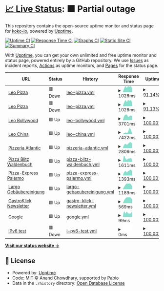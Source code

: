 # [📈 Live Status](https://up.gastroklick.de): <!--live status--> **🟧 Partial outage**

This repository contains the open-source uptime monitor and status page for [koko-io](https://up.gastroklick.de), powered by [Upptime](https://github.com/upptime/upptime).

[![Uptime CI](https://github.com/koko-io/up/workflows/Uptime%20CI/badge.svg)](https://github.com/koko-io/up/actions?query=workflow%3A%22Uptime+CI%22)
[![Response Time CI](https://github.com/koko-io/up/workflows/Response%20Time%20CI/badge.svg)](https://github.com/koko-io/up/actions?query=workflow%3A%22Response+Time+CI%22)
[![Graphs CI](https://github.com/koko-io/up/workflows/Graphs%20CI/badge.svg)](https://github.com/koko-io/up/actions?query=workflow%3A%22Graphs+CI%22)
[![Static Site CI](https://github.com/koko-io/up/workflows/Static%20Site%20CI/badge.svg)](https://github.com/koko-io/up/actions?query=workflow%3A%22Static+Site+CI%22)
[![Summary CI](https://github.com/koko-io/up/workflows/Summary%20CI/badge.svg)](https://github.com/koko-io/up/actions?query=workflow%3A%22Summary+CI%22)

With [Upptime](https://upptime.js.org), you can get your own unlimited and free uptime monitor and status page, powered entirely by a GitHub repository. We use [Issues](https://github.com/koko-io/up/issues) as incident reports, [Actions](https://github.com/koko-io/up/actions) as uptime monitors, and [Pages](https://up.gastroklick.de) for the status page.

<!--start: status pages-->
<!-- This summary is generated by Upptime (https://github.com/upptime/upptime) -->
<!-- Do not edit this manually, your changes will be overwritten -->
<!-- prettier-ignore -->
| URL | Status | History | Response Time | Uptime |
| --- | ------ | ------- | ------------- | ------ |
| <img alt="" src="https://icons.duckduckgo.com/ip3/leo-pizza.de.ico" height="13"> [Leo Pizza](https://leo-pizza.de) | 🟥 Down | [leo-pizza.yml](https://github.com/koko-io/up/commits/HEAD/history/leo-pizza.yml) | <details><summary><img alt="Response time graph" src="./graphs/leo-pizza/response-time-week.png" height="20"> 1028ms</summary><br><a href="https://up.gastroklick.de/history/leo-pizza"><img alt="Response time 1028" src="https://img.shields.io/endpoint?url=https%3A%2F%2Fraw.githubusercontent.com%2Fkoko-io%2Fup%2FHEAD%2Fapi%2Fleo-pizza%2Fresponse-time.json"></a><br><a href="https://up.gastroklick.de/history/leo-pizza"><img alt="24-hour response time 1057" src="https://img.shields.io/endpoint?url=https%3A%2F%2Fraw.githubusercontent.com%2Fkoko-io%2Fup%2FHEAD%2Fapi%2Fleo-pizza%2Fresponse-time-day.json"></a><br><a href="https://up.gastroklick.de/history/leo-pizza"><img alt="7-day response time 1028" src="https://img.shields.io/endpoint?url=https%3A%2F%2Fraw.githubusercontent.com%2Fkoko-io%2Fup%2FHEAD%2Fapi%2Fleo-pizza%2Fresponse-time-week.json"></a><br><a href="https://up.gastroklick.de/history/leo-pizza"><img alt="30-day response time 1028" src="https://img.shields.io/endpoint?url=https%3A%2F%2Fraw.githubusercontent.com%2Fkoko-io%2Fup%2FHEAD%2Fapi%2Fleo-pizza%2Fresponse-time-month.json"></a><br><a href="https://up.gastroklick.de/history/leo-pizza"><img alt="1-year response time 1028" src="https://img.shields.io/endpoint?url=https%3A%2F%2Fraw.githubusercontent.com%2Fkoko-io%2Fup%2FHEAD%2Fapi%2Fleo-pizza%2Fresponse-time-year.json"></a></details> | <details><summary><a href="https://up.gastroklick.de/history/leo-pizza">91.14%</a></summary><a href="https://up.gastroklick.de/history/leo-pizza"><img alt="All-time uptime 91.14%" src="https://img.shields.io/endpoint?url=https%3A%2F%2Fraw.githubusercontent.com%2Fkoko-io%2Fup%2FHEAD%2Fapi%2Fleo-pizza%2Fuptime.json"></a><br><a href="https://up.gastroklick.de/history/leo-pizza"><img alt="24-hour uptime 87.19%" src="https://img.shields.io/endpoint?url=https%3A%2F%2Fraw.githubusercontent.com%2Fkoko-io%2Fup%2FHEAD%2Fapi%2Fleo-pizza%2Fuptime-day.json"></a><br><a href="https://up.gastroklick.de/history/leo-pizza"><img alt="7-day uptime 91.14%" src="https://img.shields.io/endpoint?url=https%3A%2F%2Fraw.githubusercontent.com%2Fkoko-io%2Fup%2FHEAD%2Fapi%2Fleo-pizza%2Fuptime-week.json"></a><br><a href="https://up.gastroklick.de/history/leo-pizza"><img alt="30-day uptime 91.14%" src="https://img.shields.io/endpoint?url=https%3A%2F%2Fraw.githubusercontent.com%2Fkoko-io%2Fup%2FHEAD%2Fapi%2Fleo-pizza%2Fuptime-month.json"></a><br><a href="https://up.gastroklick.de/history/leo-pizza"><img alt="1-year uptime 91.14%" src="https://img.shields.io/endpoint?url=https%3A%2F%2Fraw.githubusercontent.com%2Fkoko-io%2Fup%2FHEAD%2Fapi%2Fleo-pizza%2Fuptime-year.json"></a></details>
| <img alt="" src="https://icons.duckduckgo.com/ip3/leo-pizzaservice.de.ico" height="13"> [Leo Pizza](https://leo-pizzaservice.de) | 🟥 Down | [leo-pizza.yml](https://github.com/koko-io/up/commits/HEAD/history/leo-pizza.yml) | <details><summary><img alt="Response time graph" src="./graphs/leo-pizza/response-time-week.png" height="20"> 1028ms</summary><br><a href="https://up.gastroklick.de/history/leo-pizza"><img alt="Response time 1028" src="https://img.shields.io/endpoint?url=https%3A%2F%2Fraw.githubusercontent.com%2Fkoko-io%2Fup%2FHEAD%2Fapi%2Fleo-pizza%2Fresponse-time.json"></a><br><a href="https://up.gastroklick.de/history/leo-pizza"><img alt="24-hour response time 1057" src="https://img.shields.io/endpoint?url=https%3A%2F%2Fraw.githubusercontent.com%2Fkoko-io%2Fup%2FHEAD%2Fapi%2Fleo-pizza%2Fresponse-time-day.json"></a><br><a href="https://up.gastroklick.de/history/leo-pizza"><img alt="7-day response time 1028" src="https://img.shields.io/endpoint?url=https%3A%2F%2Fraw.githubusercontent.com%2Fkoko-io%2Fup%2FHEAD%2Fapi%2Fleo-pizza%2Fresponse-time-week.json"></a><br><a href="https://up.gastroklick.de/history/leo-pizza"><img alt="30-day response time 1028" src="https://img.shields.io/endpoint?url=https%3A%2F%2Fraw.githubusercontent.com%2Fkoko-io%2Fup%2FHEAD%2Fapi%2Fleo-pizza%2Fresponse-time-month.json"></a><br><a href="https://up.gastroklick.de/history/leo-pizza"><img alt="1-year response time 1028" src="https://img.shields.io/endpoint?url=https%3A%2F%2Fraw.githubusercontent.com%2Fkoko-io%2Fup%2FHEAD%2Fapi%2Fleo-pizza%2Fresponse-time-year.json"></a></details> | <details><summary><a href="https://up.gastroklick.de/history/leo-pizza">91.13%</a></summary><a href="https://up.gastroklick.de/history/leo-pizza"><img alt="All-time uptime 91.13%" src="https://img.shields.io/endpoint?url=https%3A%2F%2Fraw.githubusercontent.com%2Fkoko-io%2Fup%2FHEAD%2Fapi%2Fleo-pizza%2Fuptime.json"></a><br><a href="https://up.gastroklick.de/history/leo-pizza"><img alt="24-hour uptime 87.19%" src="https://img.shields.io/endpoint?url=https%3A%2F%2Fraw.githubusercontent.com%2Fkoko-io%2Fup%2FHEAD%2Fapi%2Fleo-pizza%2Fuptime-day.json"></a><br><a href="https://up.gastroklick.de/history/leo-pizza"><img alt="7-day uptime 91.13%" src="https://img.shields.io/endpoint?url=https%3A%2F%2Fraw.githubusercontent.com%2Fkoko-io%2Fup%2FHEAD%2Fapi%2Fleo-pizza%2Fuptime-week.json"></a><br><a href="https://up.gastroklick.de/history/leo-pizza"><img alt="30-day uptime 91.13%" src="https://img.shields.io/endpoint?url=https%3A%2F%2Fraw.githubusercontent.com%2Fkoko-io%2Fup%2FHEAD%2Fapi%2Fleo-pizza%2Fuptime-month.json"></a><br><a href="https://up.gastroklick.de/history/leo-pizza"><img alt="1-year uptime 91.13%" src="https://img.shields.io/endpoint?url=https%3A%2F%2Fraw.githubusercontent.com%2Fkoko-io%2Fup%2FHEAD%2Fapi%2Fleo-pizza%2Fuptime-year.json"></a></details>
| <img alt="" src="https://icons.duckduckgo.com/ip3/leo-bollywood.de.ico" height="13"> [Leo Bollywood](https://leo-bollywood.de) | 🟩 Up | [leo-bollywood.yml](https://github.com/koko-io/up/commits/HEAD/history/leo-bollywood.yml) | <details><summary><img alt="Response time graph" src="./graphs/leo-bollywood/response-time-week.png" height="20"> 3701ms</summary><br><a href="https://up.gastroklick.de/history/leo-bollywood"><img alt="Response time 3701" src="https://img.shields.io/endpoint?url=https%3A%2F%2Fraw.githubusercontent.com%2Fkoko-io%2Fup%2FHEAD%2Fapi%2Fleo-bollywood%2Fresponse-time.json"></a><br><a href="https://up.gastroklick.de/history/leo-bollywood"><img alt="24-hour response time 3337" src="https://img.shields.io/endpoint?url=https%3A%2F%2Fraw.githubusercontent.com%2Fkoko-io%2Fup%2FHEAD%2Fapi%2Fleo-bollywood%2Fresponse-time-day.json"></a><br><a href="https://up.gastroklick.de/history/leo-bollywood"><img alt="7-day response time 3701" src="https://img.shields.io/endpoint?url=https%3A%2F%2Fraw.githubusercontent.com%2Fkoko-io%2Fup%2FHEAD%2Fapi%2Fleo-bollywood%2Fresponse-time-week.json"></a><br><a href="https://up.gastroklick.de/history/leo-bollywood"><img alt="30-day response time 3701" src="https://img.shields.io/endpoint?url=https%3A%2F%2Fraw.githubusercontent.com%2Fkoko-io%2Fup%2FHEAD%2Fapi%2Fleo-bollywood%2Fresponse-time-month.json"></a><br><a href="https://up.gastroklick.de/history/leo-bollywood"><img alt="1-year response time 3701" src="https://img.shields.io/endpoint?url=https%3A%2F%2Fraw.githubusercontent.com%2Fkoko-io%2Fup%2FHEAD%2Fapi%2Fleo-bollywood%2Fresponse-time-year.json"></a></details> | <details><summary><a href="https://up.gastroklick.de/history/leo-bollywood">100.00%</a></summary><a href="https://up.gastroklick.de/history/leo-bollywood"><img alt="All-time uptime 100.00%" src="https://img.shields.io/endpoint?url=https%3A%2F%2Fraw.githubusercontent.com%2Fkoko-io%2Fup%2FHEAD%2Fapi%2Fleo-bollywood%2Fuptime.json"></a><br><a href="https://up.gastroklick.de/history/leo-bollywood"><img alt="24-hour uptime 100.00%" src="https://img.shields.io/endpoint?url=https%3A%2F%2Fraw.githubusercontent.com%2Fkoko-io%2Fup%2FHEAD%2Fapi%2Fleo-bollywood%2Fuptime-day.json"></a><br><a href="https://up.gastroklick.de/history/leo-bollywood"><img alt="7-day uptime 100.00%" src="https://img.shields.io/endpoint?url=https%3A%2F%2Fraw.githubusercontent.com%2Fkoko-io%2Fup%2FHEAD%2Fapi%2Fleo-bollywood%2Fuptime-week.json"></a><br><a href="https://up.gastroklick.de/history/leo-bollywood"><img alt="30-day uptime 100.00%" src="https://img.shields.io/endpoint?url=https%3A%2F%2Fraw.githubusercontent.com%2Fkoko-io%2Fup%2FHEAD%2Fapi%2Fleo-bollywood%2Fuptime-month.json"></a><br><a href="https://up.gastroklick.de/history/leo-bollywood"><img alt="1-year uptime 100.00%" src="https://img.shields.io/endpoint?url=https%3A%2F%2Fraw.githubusercontent.com%2Fkoko-io%2Fup%2FHEAD%2Fapi%2Fleo-bollywood%2Fuptime-year.json"></a></details>
| <img alt="" src="https://icons.duckduckgo.com/ip3/leo-chinaservice.de.ico" height="13"> [Leo China](https://leo-chinaservice.de) | 🟩 Up | [leo-china.yml](https://github.com/koko-io/up/commits/HEAD/history/leo-china.yml) | <details><summary><img alt="Response time graph" src="./graphs/leo-china/response-time-week.png" height="20"> 7422ms</summary><br><a href="https://up.gastroklick.de/history/leo-china"><img alt="Response time 7422" src="https://img.shields.io/endpoint?url=https%3A%2F%2Fraw.githubusercontent.com%2Fkoko-io%2Fup%2FHEAD%2Fapi%2Fleo-china%2Fresponse-time.json"></a><br><a href="https://up.gastroklick.de/history/leo-china"><img alt="24-hour response time 10695" src="https://img.shields.io/endpoint?url=https%3A%2F%2Fraw.githubusercontent.com%2Fkoko-io%2Fup%2FHEAD%2Fapi%2Fleo-china%2Fresponse-time-day.json"></a><br><a href="https://up.gastroklick.de/history/leo-china"><img alt="7-day response time 7422" src="https://img.shields.io/endpoint?url=https%3A%2F%2Fraw.githubusercontent.com%2Fkoko-io%2Fup%2FHEAD%2Fapi%2Fleo-china%2Fresponse-time-week.json"></a><br><a href="https://up.gastroklick.de/history/leo-china"><img alt="30-day response time 7422" src="https://img.shields.io/endpoint?url=https%3A%2F%2Fraw.githubusercontent.com%2Fkoko-io%2Fup%2FHEAD%2Fapi%2Fleo-china%2Fresponse-time-month.json"></a><br><a href="https://up.gastroklick.de/history/leo-china"><img alt="1-year response time 7422" src="https://img.shields.io/endpoint?url=https%3A%2F%2Fraw.githubusercontent.com%2Fkoko-io%2Fup%2FHEAD%2Fapi%2Fleo-china%2Fresponse-time-year.json"></a></details> | <details><summary><a href="https://up.gastroklick.de/history/leo-china">100.00%</a></summary><a href="https://up.gastroklick.de/history/leo-china"><img alt="All-time uptime 100.00%" src="https://img.shields.io/endpoint?url=https%3A%2F%2Fraw.githubusercontent.com%2Fkoko-io%2Fup%2FHEAD%2Fapi%2Fleo-china%2Fuptime.json"></a><br><a href="https://up.gastroklick.de/history/leo-china"><img alt="24-hour uptime 100.00%" src="https://img.shields.io/endpoint?url=https%3A%2F%2Fraw.githubusercontent.com%2Fkoko-io%2Fup%2FHEAD%2Fapi%2Fleo-china%2Fuptime-day.json"></a><br><a href="https://up.gastroklick.de/history/leo-china"><img alt="7-day uptime 100.00%" src="https://img.shields.io/endpoint?url=https%3A%2F%2Fraw.githubusercontent.com%2Fkoko-io%2Fup%2FHEAD%2Fapi%2Fleo-china%2Fuptime-week.json"></a><br><a href="https://up.gastroklick.de/history/leo-china"><img alt="30-day uptime 100.00%" src="https://img.shields.io/endpoint?url=https%3A%2F%2Fraw.githubusercontent.com%2Fkoko-io%2Fup%2FHEAD%2Fapi%2Fleo-china%2Fuptime-month.json"></a><br><a href="https://up.gastroklick.de/history/leo-china"><img alt="1-year uptime 100.00%" src="https://img.shields.io/endpoint?url=https%3A%2F%2Fraw.githubusercontent.com%2Fkoko-io%2Fup%2FHEAD%2Fapi%2Fleo-china%2Fuptime-year.json"></a></details>
| <img alt="" src="https://icons.duckduckgo.com/ip3/pizza-atlantic.de.ico" height="13"> [Pizzeria Atlantic](https://pizza-atlantic.de) | 🟩 Up | [pizzeria-atlantic.yml](https://github.com/koko-io/up/commits/HEAD/history/pizzeria-atlantic.yml) | <details><summary><img alt="Response time graph" src="./graphs/pizzeria-atlantic/response-time-week.png" height="20"> 2806ms</summary><br><a href="https://up.gastroklick.de/history/pizzeria-atlantic"><img alt="Response time 2806" src="https://img.shields.io/endpoint?url=https%3A%2F%2Fraw.githubusercontent.com%2Fkoko-io%2Fup%2FHEAD%2Fapi%2Fpizzeria-atlantic%2Fresponse-time.json"></a><br><a href="https://up.gastroklick.de/history/pizzeria-atlantic"><img alt="24-hour response time 3281" src="https://img.shields.io/endpoint?url=https%3A%2F%2Fraw.githubusercontent.com%2Fkoko-io%2Fup%2FHEAD%2Fapi%2Fpizzeria-atlantic%2Fresponse-time-day.json"></a><br><a href="https://up.gastroklick.de/history/pizzeria-atlantic"><img alt="7-day response time 2806" src="https://img.shields.io/endpoint?url=https%3A%2F%2Fraw.githubusercontent.com%2Fkoko-io%2Fup%2FHEAD%2Fapi%2Fpizzeria-atlantic%2Fresponse-time-week.json"></a><br><a href="https://up.gastroklick.de/history/pizzeria-atlantic"><img alt="30-day response time 2806" src="https://img.shields.io/endpoint?url=https%3A%2F%2Fraw.githubusercontent.com%2Fkoko-io%2Fup%2FHEAD%2Fapi%2Fpizzeria-atlantic%2Fresponse-time-month.json"></a><br><a href="https://up.gastroklick.de/history/pizzeria-atlantic"><img alt="1-year response time 2806" src="https://img.shields.io/endpoint?url=https%3A%2F%2Fraw.githubusercontent.com%2Fkoko-io%2Fup%2FHEAD%2Fapi%2Fpizzeria-atlantic%2Fresponse-time-year.json"></a></details> | <details><summary><a href="https://up.gastroklick.de/history/pizzeria-atlantic">100.00%</a></summary><a href="https://up.gastroklick.de/history/pizzeria-atlantic"><img alt="All-time uptime 100.00%" src="https://img.shields.io/endpoint?url=https%3A%2F%2Fraw.githubusercontent.com%2Fkoko-io%2Fup%2FHEAD%2Fapi%2Fpizzeria-atlantic%2Fuptime.json"></a><br><a href="https://up.gastroklick.de/history/pizzeria-atlantic"><img alt="24-hour uptime 100.00%" src="https://img.shields.io/endpoint?url=https%3A%2F%2Fraw.githubusercontent.com%2Fkoko-io%2Fup%2FHEAD%2Fapi%2Fpizzeria-atlantic%2Fuptime-day.json"></a><br><a href="https://up.gastroklick.de/history/pizzeria-atlantic"><img alt="7-day uptime 100.00%" src="https://img.shields.io/endpoint?url=https%3A%2F%2Fraw.githubusercontent.com%2Fkoko-io%2Fup%2FHEAD%2Fapi%2Fpizzeria-atlantic%2Fuptime-week.json"></a><br><a href="https://up.gastroklick.de/history/pizzeria-atlantic"><img alt="30-day uptime 100.00%" src="https://img.shields.io/endpoint?url=https%3A%2F%2Fraw.githubusercontent.com%2Fkoko-io%2Fup%2FHEAD%2Fapi%2Fpizzeria-atlantic%2Fuptime-month.json"></a><br><a href="https://up.gastroklick.de/history/pizzeria-atlantic"><img alt="1-year uptime 100.00%" src="https://img.shields.io/endpoint?url=https%3A%2F%2Fraw.githubusercontent.com%2Fkoko-io%2Fup%2FHEAD%2Fapi%2Fpizzeria-atlantic%2Fuptime-year.json"></a></details>
| <img alt="" src="https://icons.duckduckgo.com/ip3/pizza-waldenbuch.de.ico" height="13"> [Pizza Blitz Waldenbuch](https://pizza-waldenbuch.de) | 🟩 Up | [pizza-blitz-waldenbuch.yml](https://github.com/koko-io/up/commits/HEAD/history/pizza-blitz-waldenbuch.yml) | <details><summary><img alt="Response time graph" src="./graphs/pizza-blitz-waldenbuch/response-time-week.png" height="20"> 1611ms</summary><br><a href="https://up.gastroklick.de/history/pizza-blitz-waldenbuch"><img alt="Response time 1611" src="https://img.shields.io/endpoint?url=https%3A%2F%2Fraw.githubusercontent.com%2Fkoko-io%2Fup%2FHEAD%2Fapi%2Fpizza-blitz-waldenbuch%2Fresponse-time.json"></a><br><a href="https://up.gastroklick.de/history/pizza-blitz-waldenbuch"><img alt="24-hour response time 1415" src="https://img.shields.io/endpoint?url=https%3A%2F%2Fraw.githubusercontent.com%2Fkoko-io%2Fup%2FHEAD%2Fapi%2Fpizza-blitz-waldenbuch%2Fresponse-time-day.json"></a><br><a href="https://up.gastroklick.de/history/pizza-blitz-waldenbuch"><img alt="7-day response time 1611" src="https://img.shields.io/endpoint?url=https%3A%2F%2Fraw.githubusercontent.com%2Fkoko-io%2Fup%2FHEAD%2Fapi%2Fpizza-blitz-waldenbuch%2Fresponse-time-week.json"></a><br><a href="https://up.gastroklick.de/history/pizza-blitz-waldenbuch"><img alt="30-day response time 1611" src="https://img.shields.io/endpoint?url=https%3A%2F%2Fraw.githubusercontent.com%2Fkoko-io%2Fup%2FHEAD%2Fapi%2Fpizza-blitz-waldenbuch%2Fresponse-time-month.json"></a><br><a href="https://up.gastroklick.de/history/pizza-blitz-waldenbuch"><img alt="1-year response time 1611" src="https://img.shields.io/endpoint?url=https%3A%2F%2Fraw.githubusercontent.com%2Fkoko-io%2Fup%2FHEAD%2Fapi%2Fpizza-blitz-waldenbuch%2Fresponse-time-year.json"></a></details> | <details><summary><a href="https://up.gastroklick.de/history/pizza-blitz-waldenbuch">100.00%</a></summary><a href="https://up.gastroklick.de/history/pizza-blitz-waldenbuch"><img alt="All-time uptime 100.00%" src="https://img.shields.io/endpoint?url=https%3A%2F%2Fraw.githubusercontent.com%2Fkoko-io%2Fup%2FHEAD%2Fapi%2Fpizza-blitz-waldenbuch%2Fuptime.json"></a><br><a href="https://up.gastroklick.de/history/pizza-blitz-waldenbuch"><img alt="24-hour uptime 100.00%" src="https://img.shields.io/endpoint?url=https%3A%2F%2Fraw.githubusercontent.com%2Fkoko-io%2Fup%2FHEAD%2Fapi%2Fpizza-blitz-waldenbuch%2Fuptime-day.json"></a><br><a href="https://up.gastroklick.de/history/pizza-blitz-waldenbuch"><img alt="7-day uptime 100.00%" src="https://img.shields.io/endpoint?url=https%3A%2F%2Fraw.githubusercontent.com%2Fkoko-io%2Fup%2FHEAD%2Fapi%2Fpizza-blitz-waldenbuch%2Fuptime-week.json"></a><br><a href="https://up.gastroklick.de/history/pizza-blitz-waldenbuch"><img alt="30-day uptime 100.00%" src="https://img.shields.io/endpoint?url=https%3A%2F%2Fraw.githubusercontent.com%2Fkoko-io%2Fup%2FHEAD%2Fapi%2Fpizza-blitz-waldenbuch%2Fuptime-month.json"></a><br><a href="https://up.gastroklick.de/history/pizza-blitz-waldenbuch"><img alt="1-year uptime 100.00%" src="https://img.shields.io/endpoint?url=https%3A%2F%2Fraw.githubusercontent.com%2Fkoko-io%2Fup%2FHEAD%2Fapi%2Fpizza-blitz-waldenbuch%2Fuptime-year.json"></a></details>
| <img alt="" src="https://icons.duckduckgo.com/ip3/pizzaservice-palermo.de.ico" height="13"> [Pizza-Express Palermo](https://pizzaservice-palermo.de) | 🟩 Up | [pizza-express-palermo.yml](https://github.com/koko-io/up/commits/HEAD/history/pizza-express-palermo.yml) | <details><summary><img alt="Response time graph" src="./graphs/pizza-express-palermo/response-time-week.png" height="20"> 1393ms</summary><br><a href="https://up.gastroklick.de/history/pizza-express-palermo"><img alt="Response time 1393" src="https://img.shields.io/endpoint?url=https%3A%2F%2Fraw.githubusercontent.com%2Fkoko-io%2Fup%2FHEAD%2Fapi%2Fpizza-express-palermo%2Fresponse-time.json"></a><br><a href="https://up.gastroklick.de/history/pizza-express-palermo"><img alt="24-hour response time 1643" src="https://img.shields.io/endpoint?url=https%3A%2F%2Fraw.githubusercontent.com%2Fkoko-io%2Fup%2FHEAD%2Fapi%2Fpizza-express-palermo%2Fresponse-time-day.json"></a><br><a href="https://up.gastroklick.de/history/pizza-express-palermo"><img alt="7-day response time 1393" src="https://img.shields.io/endpoint?url=https%3A%2F%2Fraw.githubusercontent.com%2Fkoko-io%2Fup%2FHEAD%2Fapi%2Fpizza-express-palermo%2Fresponse-time-week.json"></a><br><a href="https://up.gastroklick.de/history/pizza-express-palermo"><img alt="30-day response time 1393" src="https://img.shields.io/endpoint?url=https%3A%2F%2Fraw.githubusercontent.com%2Fkoko-io%2Fup%2FHEAD%2Fapi%2Fpizza-express-palermo%2Fresponse-time-month.json"></a><br><a href="https://up.gastroklick.de/history/pizza-express-palermo"><img alt="1-year response time 1393" src="https://img.shields.io/endpoint?url=https%3A%2F%2Fraw.githubusercontent.com%2Fkoko-io%2Fup%2FHEAD%2Fapi%2Fpizza-express-palermo%2Fresponse-time-year.json"></a></details> | <details><summary><a href="https://up.gastroklick.de/history/pizza-express-palermo">100.00%</a></summary><a href="https://up.gastroklick.de/history/pizza-express-palermo"><img alt="All-time uptime 100.00%" src="https://img.shields.io/endpoint?url=https%3A%2F%2Fraw.githubusercontent.com%2Fkoko-io%2Fup%2FHEAD%2Fapi%2Fpizza-express-palermo%2Fuptime.json"></a><br><a href="https://up.gastroklick.de/history/pizza-express-palermo"><img alt="24-hour uptime 100.00%" src="https://img.shields.io/endpoint?url=https%3A%2F%2Fraw.githubusercontent.com%2Fkoko-io%2Fup%2FHEAD%2Fapi%2Fpizza-express-palermo%2Fuptime-day.json"></a><br><a href="https://up.gastroklick.de/history/pizza-express-palermo"><img alt="7-day uptime 100.00%" src="https://img.shields.io/endpoint?url=https%3A%2F%2Fraw.githubusercontent.com%2Fkoko-io%2Fup%2FHEAD%2Fapi%2Fpizza-express-palermo%2Fuptime-week.json"></a><br><a href="https://up.gastroklick.de/history/pizza-express-palermo"><img alt="30-day uptime 100.00%" src="https://img.shields.io/endpoint?url=https%3A%2F%2Fraw.githubusercontent.com%2Fkoko-io%2Fup%2FHEAD%2Fapi%2Fpizza-express-palermo%2Fuptime-month.json"></a><br><a href="https://up.gastroklick.de/history/pizza-express-palermo"><img alt="1-year uptime 100.00%" src="https://img.shields.io/endpoint?url=https%3A%2F%2Fraw.githubusercontent.com%2Fkoko-io%2Fup%2FHEAD%2Fapi%2Fpizza-express-palermo%2Fuptime-year.json"></a></details>
| <img alt="" src="https://icons.duckduckgo.com/ip3/largo-reinigung.de.ico" height="13"> [Largo Gebäubereinigung](https://largo-reinigung.de) | 🟩 Up | [largo-gebaeubereinigung.yml](https://github.com/koko-io/up/commits/HEAD/history/largo-gebaeubereinigung.yml) | <details><summary><img alt="Response time graph" src="./graphs/largo-gebaeubereinigung/response-time-week.png" height="20"> 1189ms</summary><br><a href="https://up.gastroklick.de/history/largo-gebaeubereinigung"><img alt="Response time 1189" src="https://img.shields.io/endpoint?url=https%3A%2F%2Fraw.githubusercontent.com%2Fkoko-io%2Fup%2FHEAD%2Fapi%2Flargo-gebaeubereinigung%2Fresponse-time.json"></a><br><a href="https://up.gastroklick.de/history/largo-gebaeubereinigung"><img alt="24-hour response time 1126" src="https://img.shields.io/endpoint?url=https%3A%2F%2Fraw.githubusercontent.com%2Fkoko-io%2Fup%2FHEAD%2Fapi%2Flargo-gebaeubereinigung%2Fresponse-time-day.json"></a><br><a href="https://up.gastroklick.de/history/largo-gebaeubereinigung"><img alt="7-day response time 1189" src="https://img.shields.io/endpoint?url=https%3A%2F%2Fraw.githubusercontent.com%2Fkoko-io%2Fup%2FHEAD%2Fapi%2Flargo-gebaeubereinigung%2Fresponse-time-week.json"></a><br><a href="https://up.gastroklick.de/history/largo-gebaeubereinigung"><img alt="30-day response time 1189" src="https://img.shields.io/endpoint?url=https%3A%2F%2Fraw.githubusercontent.com%2Fkoko-io%2Fup%2FHEAD%2Fapi%2Flargo-gebaeubereinigung%2Fresponse-time-month.json"></a><br><a href="https://up.gastroklick.de/history/largo-gebaeubereinigung"><img alt="1-year response time 1189" src="https://img.shields.io/endpoint?url=https%3A%2F%2Fraw.githubusercontent.com%2Fkoko-io%2Fup%2FHEAD%2Fapi%2Flargo-gebaeubereinigung%2Fresponse-time-year.json"></a></details> | <details><summary><a href="https://up.gastroklick.de/history/largo-gebaeubereinigung">100.00%</a></summary><a href="https://up.gastroklick.de/history/largo-gebaeubereinigung"><img alt="All-time uptime 100.00%" src="https://img.shields.io/endpoint?url=https%3A%2F%2Fraw.githubusercontent.com%2Fkoko-io%2Fup%2FHEAD%2Fapi%2Flargo-gebaeubereinigung%2Fuptime.json"></a><br><a href="https://up.gastroklick.de/history/largo-gebaeubereinigung"><img alt="24-hour uptime 100.00%" src="https://img.shields.io/endpoint?url=https%3A%2F%2Fraw.githubusercontent.com%2Fkoko-io%2Fup%2FHEAD%2Fapi%2Flargo-gebaeubereinigung%2Fuptime-day.json"></a><br><a href="https://up.gastroklick.de/history/largo-gebaeubereinigung"><img alt="7-day uptime 100.00%" src="https://img.shields.io/endpoint?url=https%3A%2F%2Fraw.githubusercontent.com%2Fkoko-io%2Fup%2FHEAD%2Fapi%2Flargo-gebaeubereinigung%2Fuptime-week.json"></a><br><a href="https://up.gastroklick.de/history/largo-gebaeubereinigung"><img alt="30-day uptime 100.00%" src="https://img.shields.io/endpoint?url=https%3A%2F%2Fraw.githubusercontent.com%2Fkoko-io%2Fup%2FHEAD%2Fapi%2Flargo-gebaeubereinigung%2Fuptime-month.json"></a><br><a href="https://up.gastroklick.de/history/largo-gebaeubereinigung"><img alt="1-year uptime 100.00%" src="https://img.shields.io/endpoint?url=https%3A%2F%2Fraw.githubusercontent.com%2Fkoko-io%2Fup%2FHEAD%2Fapi%2Flargo-gebaeubereinigung%2Fuptime-year.json"></a></details>
| <img alt="" src="https://icons.duckduckgo.com/ip3/newsletter.gastroklick.de.ico" height="13"> [GastroKlick Newsletter](https://newsletter.gastroklick.de) | 🟩 Up | [gastro-klick-newsletter.yml](https://github.com/koko-io/up/commits/HEAD/history/gastro-klick-newsletter.yml) | <details><summary><img alt="Response time graph" src="./graphs/gastro-klick-newsletter/response-time-week.png" height="20"> 569ms</summary><br><a href="https://up.gastroklick.de/history/gastro-klick-newsletter"><img alt="Response time 569" src="https://img.shields.io/endpoint?url=https%3A%2F%2Fraw.githubusercontent.com%2Fkoko-io%2Fup%2FHEAD%2Fapi%2Fgastro-klick-newsletter%2Fresponse-time.json"></a><br><a href="https://up.gastroklick.de/history/gastro-klick-newsletter"><img alt="24-hour response time 550" src="https://img.shields.io/endpoint?url=https%3A%2F%2Fraw.githubusercontent.com%2Fkoko-io%2Fup%2FHEAD%2Fapi%2Fgastro-klick-newsletter%2Fresponse-time-day.json"></a><br><a href="https://up.gastroklick.de/history/gastro-klick-newsletter"><img alt="7-day response time 569" src="https://img.shields.io/endpoint?url=https%3A%2F%2Fraw.githubusercontent.com%2Fkoko-io%2Fup%2FHEAD%2Fapi%2Fgastro-klick-newsletter%2Fresponse-time-week.json"></a><br><a href="https://up.gastroklick.de/history/gastro-klick-newsletter"><img alt="30-day response time 569" src="https://img.shields.io/endpoint?url=https%3A%2F%2Fraw.githubusercontent.com%2Fkoko-io%2Fup%2FHEAD%2Fapi%2Fgastro-klick-newsletter%2Fresponse-time-month.json"></a><br><a href="https://up.gastroklick.de/history/gastro-klick-newsletter"><img alt="1-year response time 569" src="https://img.shields.io/endpoint?url=https%3A%2F%2Fraw.githubusercontent.com%2Fkoko-io%2Fup%2FHEAD%2Fapi%2Fgastro-klick-newsletter%2Fresponse-time-year.json"></a></details> | <details><summary><a href="https://up.gastroklick.de/history/gastro-klick-newsletter">100.00%</a></summary><a href="https://up.gastroklick.de/history/gastro-klick-newsletter"><img alt="All-time uptime 100.00%" src="https://img.shields.io/endpoint?url=https%3A%2F%2Fraw.githubusercontent.com%2Fkoko-io%2Fup%2FHEAD%2Fapi%2Fgastro-klick-newsletter%2Fuptime.json"></a><br><a href="https://up.gastroklick.de/history/gastro-klick-newsletter"><img alt="24-hour uptime 100.00%" src="https://img.shields.io/endpoint?url=https%3A%2F%2Fraw.githubusercontent.com%2Fkoko-io%2Fup%2FHEAD%2Fapi%2Fgastro-klick-newsletter%2Fuptime-day.json"></a><br><a href="https://up.gastroklick.de/history/gastro-klick-newsletter"><img alt="7-day uptime 100.00%" src="https://img.shields.io/endpoint?url=https%3A%2F%2Fraw.githubusercontent.com%2Fkoko-io%2Fup%2FHEAD%2Fapi%2Fgastro-klick-newsletter%2Fuptime-week.json"></a><br><a href="https://up.gastroklick.de/history/gastro-klick-newsletter"><img alt="30-day uptime 100.00%" src="https://img.shields.io/endpoint?url=https%3A%2F%2Fraw.githubusercontent.com%2Fkoko-io%2Fup%2FHEAD%2Fapi%2Fgastro-klick-newsletter%2Fuptime-month.json"></a><br><a href="https://up.gastroklick.de/history/gastro-klick-newsletter"><img alt="1-year uptime 100.00%" src="https://img.shields.io/endpoint?url=https%3A%2F%2Fraw.githubusercontent.com%2Fkoko-io%2Fup%2FHEAD%2Fapi%2Fgastro-klick-newsletter%2Fuptime-year.json"></a></details>
| <img alt="" src="https://icons.duckduckgo.com/ip3/www.google.com.ico" height="13"> [Google](https://www.google.com) | 🟩 Up | [google.yml](https://github.com/koko-io/up/commits/HEAD/history/google.yml) | <details><summary><img alt="Response time graph" src="./graphs/google/response-time-week.png" height="20"> 99ms</summary><br><a href="https://up.gastroklick.de/history/google"><img alt="Response time 99" src="https://img.shields.io/endpoint?url=https%3A%2F%2Fraw.githubusercontent.com%2Fkoko-io%2Fup%2FHEAD%2Fapi%2Fgoogle%2Fresponse-time.json"></a><br><a href="https://up.gastroklick.de/history/google"><img alt="24-hour response time 104" src="https://img.shields.io/endpoint?url=https%3A%2F%2Fraw.githubusercontent.com%2Fkoko-io%2Fup%2FHEAD%2Fapi%2Fgoogle%2Fresponse-time-day.json"></a><br><a href="https://up.gastroklick.de/history/google"><img alt="7-day response time 99" src="https://img.shields.io/endpoint?url=https%3A%2F%2Fraw.githubusercontent.com%2Fkoko-io%2Fup%2FHEAD%2Fapi%2Fgoogle%2Fresponse-time-week.json"></a><br><a href="https://up.gastroklick.de/history/google"><img alt="30-day response time 99" src="https://img.shields.io/endpoint?url=https%3A%2F%2Fraw.githubusercontent.com%2Fkoko-io%2Fup%2FHEAD%2Fapi%2Fgoogle%2Fresponse-time-month.json"></a><br><a href="https://up.gastroklick.de/history/google"><img alt="1-year response time 99" src="https://img.shields.io/endpoint?url=https%3A%2F%2Fraw.githubusercontent.com%2Fkoko-io%2Fup%2FHEAD%2Fapi%2Fgoogle%2Fresponse-time-year.json"></a></details> | <details><summary><a href="https://up.gastroklick.de/history/google">100.00%</a></summary><a href="https://up.gastroklick.de/history/google"><img alt="All-time uptime 100.00%" src="https://img.shields.io/endpoint?url=https%3A%2F%2Fraw.githubusercontent.com%2Fkoko-io%2Fup%2FHEAD%2Fapi%2Fgoogle%2Fuptime.json"></a><br><a href="https://up.gastroklick.de/history/google"><img alt="24-hour uptime 100.00%" src="https://img.shields.io/endpoint?url=https%3A%2F%2Fraw.githubusercontent.com%2Fkoko-io%2Fup%2FHEAD%2Fapi%2Fgoogle%2Fuptime-day.json"></a><br><a href="https://up.gastroklick.de/history/google"><img alt="7-day uptime 100.00%" src="https://img.shields.io/endpoint?url=https%3A%2F%2Fraw.githubusercontent.com%2Fkoko-io%2Fup%2FHEAD%2Fapi%2Fgoogle%2Fuptime-week.json"></a><br><a href="https://up.gastroklick.de/history/google"><img alt="30-day uptime 100.00%" src="https://img.shields.io/endpoint?url=https%3A%2F%2Fraw.githubusercontent.com%2Fkoko-io%2Fup%2FHEAD%2Fapi%2Fgoogle%2Fuptime-month.json"></a><br><a href="https://up.gastroklick.de/history/google"><img alt="1-year uptime 100.00%" src="https://img.shields.io/endpoint?url=https%3A%2F%2Fraw.githubusercontent.com%2Fkoko-io%2Fup%2FHEAD%2Fapi%2Fgoogle%2Fuptime-year.json"></a></details>
| <img alt="" src="https://icons.duckduckgo.com/ip3/null.ico" height="13"> [IPv6 test](forwardemail.net) | 🟥 Down | [i-pv6-test.yml](https://github.com/koko-io/up/commits/HEAD/history/i-pv6-test.yml) | <details><summary><img alt="Response time graph" src="./graphs/i-pv6-test/response-time-week.png" height="20"> 0ms</summary><br><a href="https://up.gastroklick.de/history/i-pv6-test"><img alt="Response time 0" src="https://img.shields.io/endpoint?url=https%3A%2F%2Fraw.githubusercontent.com%2Fkoko-io%2Fup%2FHEAD%2Fapi%2Fi-pv6-test%2Fresponse-time.json"></a><br><a href="https://up.gastroklick.de/history/i-pv6-test"><img alt="24-hour response time 0" src="https://img.shields.io/endpoint?url=https%3A%2F%2Fraw.githubusercontent.com%2Fkoko-io%2Fup%2FHEAD%2Fapi%2Fi-pv6-test%2Fresponse-time-day.json"></a><br><a href="https://up.gastroklick.de/history/i-pv6-test"><img alt="7-day response time 0" src="https://img.shields.io/endpoint?url=https%3A%2F%2Fraw.githubusercontent.com%2Fkoko-io%2Fup%2FHEAD%2Fapi%2Fi-pv6-test%2Fresponse-time-week.json"></a><br><a href="https://up.gastroklick.de/history/i-pv6-test"><img alt="30-day response time 0" src="https://img.shields.io/endpoint?url=https%3A%2F%2Fraw.githubusercontent.com%2Fkoko-io%2Fup%2FHEAD%2Fapi%2Fi-pv6-test%2Fresponse-time-month.json"></a><br><a href="https://up.gastroklick.de/history/i-pv6-test"><img alt="1-year response time 0" src="https://img.shields.io/endpoint?url=https%3A%2F%2Fraw.githubusercontent.com%2Fkoko-io%2Fup%2FHEAD%2Fapi%2Fi-pv6-test%2Fresponse-time-year.json"></a></details> | <details><summary><a href="https://up.gastroklick.de/history/i-pv6-test">100.00%</a></summary><a href="https://up.gastroklick.de/history/i-pv6-test"><img alt="All-time uptime 100.00%" src="https://img.shields.io/endpoint?url=https%3A%2F%2Fraw.githubusercontent.com%2Fkoko-io%2Fup%2FHEAD%2Fapi%2Fi-pv6-test%2Fuptime.json"></a><br><a href="https://up.gastroklick.de/history/i-pv6-test"><img alt="24-hour uptime 100.00%" src="https://img.shields.io/endpoint?url=https%3A%2F%2Fraw.githubusercontent.com%2Fkoko-io%2Fup%2FHEAD%2Fapi%2Fi-pv6-test%2Fuptime-day.json"></a><br><a href="https://up.gastroklick.de/history/i-pv6-test"><img alt="7-day uptime 100.00%" src="https://img.shields.io/endpoint?url=https%3A%2F%2Fraw.githubusercontent.com%2Fkoko-io%2Fup%2FHEAD%2Fapi%2Fi-pv6-test%2Fuptime-week.json"></a><br><a href="https://up.gastroklick.de/history/i-pv6-test"><img alt="30-day uptime 100.00%" src="https://img.shields.io/endpoint?url=https%3A%2F%2Fraw.githubusercontent.com%2Fkoko-io%2Fup%2FHEAD%2Fapi%2Fi-pv6-test%2Fuptime-month.json"></a><br><a href="https://up.gastroklick.de/history/i-pv6-test"><img alt="1-year uptime 100.00%" src="https://img.shields.io/endpoint?url=https%3A%2F%2Fraw.githubusercontent.com%2Fkoko-io%2Fup%2FHEAD%2Fapi%2Fi-pv6-test%2Fuptime-year.json"></a></details>

<!--end: status pages-->

[**Visit our status website →**](https://up.gastroklick.de)

## 📄 License

- Powered by: [Upptime](https://github.com/upptime/upptime)
- Code: [MIT](./LICENSE) © [Anand Chowdhary](https://anandchowdhary.com), supported by [Pabio](https://pabio.com)
- Data in the `./history` directory: [Open Database License](https://opendatacommons.org/licenses/odbl/1-0/)
